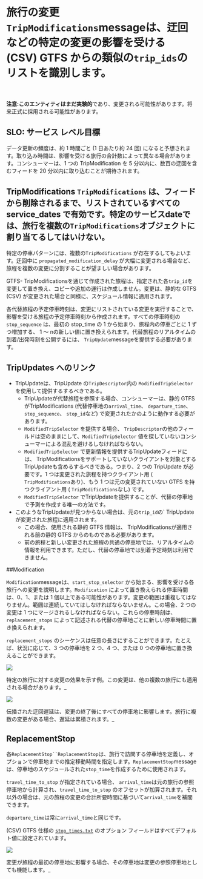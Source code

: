 # 旅行の変更`TripModifications`messageは、迂回などの特定の変更の影響を受ける (CSV) GTFS からの類似の`trip_ids`のリストを識別します。

<br><br> **注意:**このエンティティはまだ**実験的**であり、変更される可能性があります。将来正式に採用される可能性があります。

## SLO: サービス レベル目標

データ更新の頻度は、約 1 時間ごと (1 日あたり約 24 回) になると予想されます。取り込み時間は、影響を受ける旅行の合計数によって異なる場合があります。コンシューマーは、1 つの TripModification を 5 分以内に、数百の迂回を含むフィードを 20 分以内に取り込むことが期待されます。

## TripModifications `TripModifications` は、フィードから削除されるまで、リストされているすべての service\_dates で有効です。特定のサービスdateでは、旅行を複数の`TripModifications`オブジェクトに割り当てるしてはいけない。

特定の停車パターンには、複数の`TripModifications` が存在するしてもよいます。迂回中に `propagated_modification_delay` が大幅に変更される場合など、旅程を複数の変更に分割することが望ましい場合があります。

GTFS- TripModificationsを通じて作成された旅程は、指定された各`trip_id`を変更して置き換え、コピーや追加の運行は作成しません。変更は、静的な GTFS (CSV) が変更された場合と同様に、スケジュール情報に適用されます。

各代替旅程の予定停車時刻は、変更にリストされている変更を実行することで、影響を受ける旅程の予定停車時刻から作成されます。すべての停車時刻の`stop_sequence` は、最初の stop_time の 1 から始まり、旅程内の停車ごとに 1 ずつ増加する、 1 ～ nの新しい値に置き換えられます。代替旅程のリアルタイムの到着/出発時刻を公開するには、 `TripUpdate`messageを提供する必要があります。


## TripUpdates へのリンク

* TripUpdateは、TripUpdate の`TripDescriptor`内の `ModifiedTripSelector` を使用して提供するするべきである。
    * TripUpdateが代替旅程を参照する場合、コンシューマーは、静的 GTFS がTripModifications (代替停車地の`arrival_time`、 `departure_time`、 `stop_sequence`、 `stop_id`など) で変更されたかのように動作する必要があります。
    * `ModifiedTripSelector` を提供する場合、 `TripDescriptor`の他のフィールドは空のままにして、`ModifiedTripSelector` 値を探していないコンシューマーによる混乱を避けるしなければならない。 
    * `ModifiedTripSelector` で更新情報を提供するTripUpdateフィードには、 TripModificationsをサポートしていないクライアントを対象とするTripUpdateも含めるするべきである。つまり、2 つの TripUpdate が必要です。1 つは変更された旅程を持つクライアント用 ( `TripModifications`あり)、もう 1 つは元の変更されていない GTFS を持つクライアント用 ( `TripModifications`なし) です。
    * `ModifiedTripSelector` でTripUpdateを提供することが、代替の停車地で予測を作成する唯一の方法です。
* このようなTripUpdateが見つからない場合は、元の`trip_id`の` TripUpdate が変更された旅程に適用されます。
    * この場合、使用される静的 GTFS 情報は、 TripModificationsが適用される前の静的 GTFS からのものである必要があります。
    * 前の旅程と新しい変更された旅程の共通の停車地では、リアルタイムの情報を利用できます。ただし、代替の停車地では到着予定時刻は利用できません。

##Modification

`Modification`messageは、`start_stop_selector` から始まる、影響を受ける各旅行への変更を説明します。`Modification` によって置き換えられる停車時間は、0、1、または 1 個以上である可能性があります。変更の範囲は重複してはなりません。範囲は連続していてはしなければならないません。この場合、2 つの変更は 1 つにマージされるしなければならない。これらの停車時刻は、 `replacement_stops` によって記述される代替の停車地ごとに新しい停車時間に置き換えられます。

`replacement_stops` のシーケンスは任意の長さにすることができます。たとえば、状況に応じて、3 つの停車地を 2 つ、4 つ、または 0 つの停車地に置き換えることができます。

![](/../assets/trip_modification.png)

特定の旅行に対する変更の効果を示す例。この変更は、他の複数の旅行にも適用される場合があります。_

![](/../assets/propagated_delay.png)

伝播された迂回遅延は、変更の終了後にすべての停車地に影響します。旅行に複数の変更がある場合、遅延は累積されます。_

## ReplacementStop 

各`ReplacementStop``ReplacementStop`は、旅行で訪問する停車地を定義し、オプションで停車地までの推定移動時間を指定します。`ReplacementStop`messageは、停車地のスケジュールされた`stop_time`を作成するために使用されます。

`travel_time_to_stop` が指定されている場合、 `arrival_time`は元の旅行の参照停車地から計算され、`travel_time_to_stop` のオフセットが加算されます。それ以外の場合は、元の旅程の変更の合計所要時間に基づいて`arrival_time`を補間できます。

`departure_time`は常に`arrival_time`と同じです。

(CSV) GTFS 仕様の [`stop_times.txt`](../../../schedule/reference/#stop_timestxt) のオプション フィールドはすべてデフォルト値に設定されています。

![](/../assets/first_stop_reference.png)

変更が旅程の最初の停車地に影響する場合、その停車地は変更の参照停車地としても機能します。_
